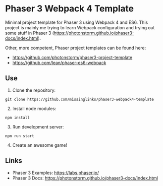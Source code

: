 # Phaser 3 Webpack 4 Template

Minimal project template for Phaser 3 using Webpack 4 and ES6.
This project is mainly me trying to learn Webpack configuration and trying out some stuff in Phaser 3 (https://photonstorm.github.io/phaser3-docs/index.html).

Other, more competent, Phaser project templates can be found here:
- https://github.com/photonstorm/phaser3-project-template
- https://github.com/lean/phaser-es6-webpack

## Use

1. Clone the repository:

`
git clone https://github.com/missinglinks/phaser3-webpack4-template
`

2. Install node modules:

`
npm install
`

3. Run development server:

`
npm run start
`

4. Create an awesome game!

## Links

* Phaser 3 Examples: https://labs.phaser.io/
* Phaser 3 Docs: https://photonstorm.github.io/phaser3-docs/index.html